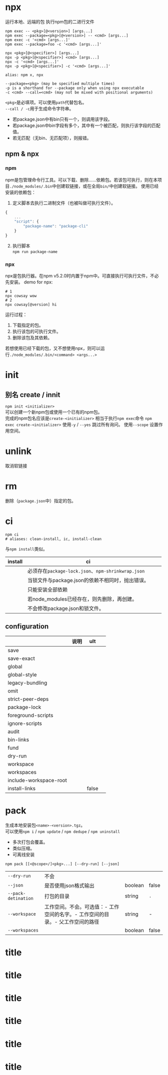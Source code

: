# npx
运行本地、远端的包
执行npm包的二进行文件

```
npm exec -- <pkg>[@<version>] [args...]
npm exec --package=<pkg>[@<version>] -- <cmd> [args...]
npm exec -c '<cmd> [args...]'
npm exec --package=foo -c '<cmd> [args...]'

npx <pkg>[@<specifier>] [args...]
npx -p <pkg>[@<specifier>] <cmd> [args...]
npx -c '<cmd> [args...]'
npx -p <pkg>[@<specifier>] -c '<cmd> [args...]'

alias: npm x, npx

--package=<pkg> (may be specified multiple times)
-p is a shorthand for --package only when using npx executable
-c <cmd> --call=<cmd> (may not be mixed with positional arguments)
```

`<pkg>`是必填项。可以使用`path`代替包名。  
`--call / -c`用于生成命令字符串。  
- 若package.json中有bin只有一个，则调用该字段。  
- 若package.json中bin字段有多个，其中有一个被匹配，则执行该字段的匹配值。  
- 若无匹配（无bin、无匹配项），则报错。  


## npm & npx
### npm 
npm是包管理命令行工具。可以下载、删除……依赖包。若该包可执行，则在本项目`./node_modules/.bin`中创建软链接，或在全局`bin/`中创建软链接。
使用已经安装的依赖包：
1. 定义脚本去执行二进制文件（也被叫做可执行文件）。  
```js
{
    ...
    "script": {
        "package-name": "package-cli"
    }
}
```
2. 执行脚本  
`npm run package-name`  

### npx
npx是包执行器。在npm v5.2.0时内置于npm中。可直接执行可执行文件，不必先安装。
demo for npx:
```shell
# 1
npx cowsay wow
# 2
npx cowsay[@version] hi
```
运行过程：  
1. 下载指定的包。  
2. 执行该包的可执行文件。  
3. 删除该包及其依赖。  

若想使用已经下载的包，又不想使用npx，则可以运行`./node_modules/.bin/<command> <args...>`  

# init
## 别名 create / innit
`npm init <initializer>`  
可以创建一个新npm包或使用一个已有的npm包。  
完成的npm包名应该是`create-<initializer>`
相当于执行`npm exec`命令 `npm exec create-<initializer>`
使用`-y` / `--yes` 跳过所有询问。
使用`--scope` 设置作用空间。

# unlink
取消软链接

# rm
删除（`package.json`中）指定的包。

# ci
```shell
npm ci
# aliases: clean-install, ic, install-clean
```

与`npm install`类似。  

|install|ci|||
|-|-|-|-|
||必须存在`package-lock.json`、`npm-shrinkwrap.json`|||
||当锁文件与package.json的依赖不相同时，抛出错误。|||
||只能安装全部依赖|||
||若node_modules已经存在，则先删除，再创建。|||
||不会修改package.json和锁文件。|||

## configuration
||说明|ult||
|-|-|-|-|
|save||||
|save-exact||||
|global||||
|global-style||||
|legacy-bundling||||
|omit||||
|strict-peer-deps||||
|package-lock||||
|foreground-scripts||||
|ignore-scripts||||
|audit||||
|bin-links||||
|fund||||
|dry-run||||
|workspace||||
|workspaces||||
|include-workspace-root||||
|install-links||false||

# pack
生成本地安装包`<name>-<version>.tgz`。  
可以使用`npm i` / `npm update` / `npm dedupe` / `npm uninstall`

- 多次打包会覆盖。  
- 类似压缩。  
- 可离线安装  

```shell
npm pack [[<@scope>/]<pkg>...] [--dry-run] [--json]
```

|||||
|-|-|-|-|
|`--dry-run`|不会|||
|`--json`|是否使用json格式输出|boolean|false|
|`--pack-detination`|打包的目录|string|`.`|
|`--workspace`|工作空间。不会。可选值：- 工作空间的名字。- 工作空间的目录。- 父工作空间的路径|string|-|
|`--workspaces`||boolean|false|

# title
# title
# title
# title
# title
# title